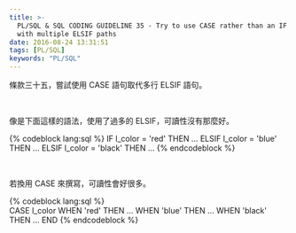 ```yaml
---
title: >-
  PL/SQL & SQL CODING GUIDELINE 35 - Try to use CASE rather than an IF statement
  with multiple ELSIF paths
date: 2016-08-24 13:31:51
tags: [PL/SQL]
keywords: "PL/SQL"
---
```


條款三十五，嘗試使用 CASE 語句取代多行 ELSIF 語句。  

<!-- More -->

<br/>


像是下面這樣的語法，使用了過多的 ELSIF，可讀性沒有那麼好。  

{% codeblock lang:sql %}
IF l_color = 'red' 
THEN 
    ... 
ELSIF l_color = 'blue' 
THEN 
    ... 
ELSIF l_color = 'black' 
THEN 
    ...
{% endcodeblock %}

<br/>


若換用 CASE 來撰寫，可讀性會好很多。  

{% codeblock lang:sql %}	
CASE l_color 
    WHEN 'red' THEN ... 
    WHEN 'blue' THEN ... 
    WHEN 'black' THEN ... 
END
{% endcodeblock %}